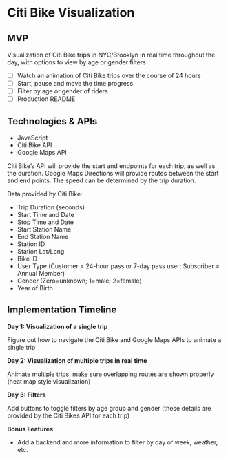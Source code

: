 # Citi Bike Visualization
## MVP
Visualization of Citi Bike trips in NYC/Brooklyn in real time throughout the day, with options to view by age or gender filters

- [ ] Watch an animation of Citi Bike trips over the course of 24 hours
- [ ] Start, pause and move the time progress
- [ ] Filter by age or gender of riders
- [ ] Production README

## Technologies & APIs
* JavaScript
* Citi Bike API
* Google Maps API

Citi Bike’s API will provide the start and endpoints for each trip, as well as the duration. Google Maps Directions will provide routes between the start and end points. The speed can be determined by the trip duration.


Data provided by Citi Bike:
* Trip Duration (seconds)
* Start Time and Date
* Stop Time and Date
* Start Station Name
* End Station Name
* Station ID
* Station Lat/Long
* Bike ID
* User Type (Customer = 24-hour pass or 7-day pass user; Subscriber = Annual Member)
* Gender (Zero=unknown; 1=male; 2=female)
* Year of Birth

## Implementation Timeline
**Day 1: Visualization of a single trip**

Figure out how to navigate the Citi Bike and Google Maps APIs to animate a single trip

**Day 2: Visualization of multiple trips in real time**

Animate multiple trips, make sure overlapping routes are shown properly (heat map style visualization)

**Day 3: Filters**

Add buttons to toggle filters by age group and gender (these details are provided by the Citi Bikes API for each trip)

**Bonus Features**

* Add a backend and more information to filter by day of week, weather, etc.
